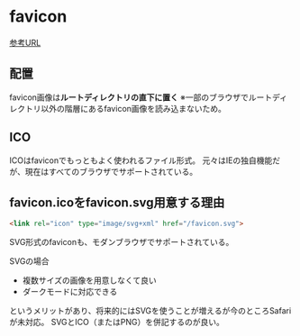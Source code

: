 # favicon 

[参考URL](https://zenn.dev/pacchiy/articles/e4dcd7bd29d387)

## 配置

favicon画像は**ルートディレクトリの直下に置く**
※一部のブラウザでルートディレクトリ以外の階層にあるfavicon画像を読み込まないため。

## ICO

ICOはfaviconでもっともよく使われるファイル形式。
元々はIEの独自機能だが、現在はすべてのブラウザでサポートされている。

## favicon.icoをfavicon.svg用意する理由

```html
<link rel="icon" type="image/svg+xml" href="/favicon.svg">
```
SVG形式のfaviconも、モダンブラウザでサポートされている。

SVGの場合
- 複数サイズの画像を用意しなくて良い
- ダークモードに対応できる

というメリットがあり、将来的にはSVGを使うことが増えるが今のところSafariが未対応。
SVGとICO（またはPNG）を併記するのが良い。

